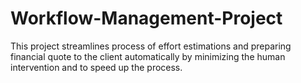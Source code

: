 # Workflow-Management-Project
This project streamlines  process of effort estimations and preparing financial quote to the client automatically by minimizing the human intervention and to speed up the process.
